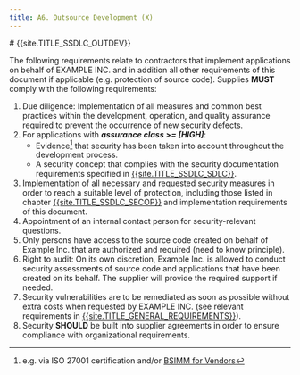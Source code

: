 ```yaml
---
title: A6. Outsource Development (X)
---
```

<title>{{site.TITLE_SSDLC_OUTDEV}}</title>
# {{site.TITLE_SSDLC_OUTDEV}}

The following requirements relate to contractors that implement applications on behalf of EXAMPLE INC. and in addition all other requirements of this document if applicable (e.g. protection of source code). Supplies **MUST** comply with the following requirements:

1. Due diligence: Implementation of all measures and common best practices within the development, operation, and quality assurance required to prevent the occurrence of new security defects.
2. For applications with ***assurance class >= [HIGH]***:
   - Evidence[^1] that security has been taken into account throughout the development process.
   - A security concept that complies with the security documentation requirements specified in [{{site.TITLE_SSDLC_SDLC}}]({{site.URL_SSDLC_SDLC}}).
5. Implementation of all necessary and requested security measures in order to reach a suitable level of protection, including those listed in chapter [{{site.TITLE_SSDLC_SECOP}}]({{site.URL_SSDLC_SECOP}}) and implementation requirements of this document.
6. Appointment of an internal contact person for security-relevant questions.
7. Only persons have access to the source code created on behalf of Example Inc. that are authorized and required (need to know principle).
8. Right to audit: On its own discretion, Example Inc. is allowed to conduct security assessments of source code and applications that have been created on its behalf. The supplier will provide the required support if needed.
9. Security vulnerabilities are to be remediated as soon as possible without extra costs when requested by EXAMPLE INC. (see relevant requirements in [{{site.TITLE_GENERAL_REQUIREMENTS}}]({{site.URL_GENERAL_REQUIREMENTS}})).
10. Security **SHOULD** be built into supplier agreements in order to ensure compliance with organizational requirements.


[^1]: e.g. via ISO 27001 certification and/or [BSIMM for Vendors](https://www.bsimm.com/about/bsimm-for-vendors)
